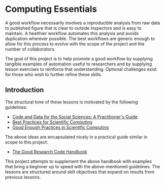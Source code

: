 # Computing Essentials

A good workflow necessarily involves a reproducible analysis from raw data to
published figure that is clear to outside inspectors and is easy to maintain. A
healthier workflow automates this analysis and avoids duplication wherever
possible. The best workflows are generic enough to allow for this process to
evolve with the scope of the project and the number of collaborators.

The goal of this project is to help promote a good workflow by supplying
tangible examples of automation useful to researchers and by supplying lesson
exercises to reinforce that understanding. Optional challenges exist for those
who wish to further refine these skills.

## Introduction

The structural tone of these lessons is motivated by the following guidelines:

- [Code and Data for the Social Sciences: A Practitioner's Guide](https://web.stanford.edu/~gentzkow/research/CodeAndData.pdf)
- [Best Practices for Scientific Computing](https://journals.plos.org/plosbiology/article?id=10.1371/journal.pbio.1001745)
- [Good Enough Practices in Scientific Computing](https://journals.plos.org/ploscompbiol/article?id=10.1371/journal.pcbi.1005510)

The above ideas are encapsulated nicely in a practical guide similar in scope to this project:

- [The Good Research Code Handbook](https://goodresearch.dev)

This project attempts to supplement the above handbook with examples that bring
a beginner up to speed with the above-mentioned guidelines. The lessons are
structured around skill objectives that expand on results from previous
lessons.


